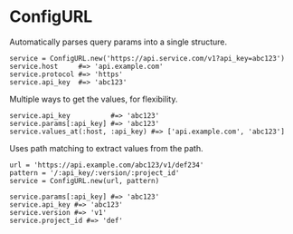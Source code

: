 # ConfigURL

Automatically parses query params into a single structure.

```
service = ConfigURL.new('https://api.service.com/v1?api_key=abc123')
service.host     #=> 'api.example.com'
service.protocol #=> 'https'
service.api_key  #=> 'abc123'
```

Multiple ways to get the values, for flexibility.

```
service.api_key          #=> 'abc123'
service.params[:api_key] #=> 'abc123'
service.values_at(:host, :api_key) #=> ['api.example.com', 'abc123']
```

Uses path matching to extract values from the path.
```
url = 'https://api.example.com/abc123/v1/def234'
pattern = '/:api_key/:version/:project_id'
service = ConfigURL.new(url, pattern)

service.params[:api_key] #=> 'abc123'
service.api_key #=> 'abc123'
service.version #=> 'v1'
service.project_id #=> 'def'
```
